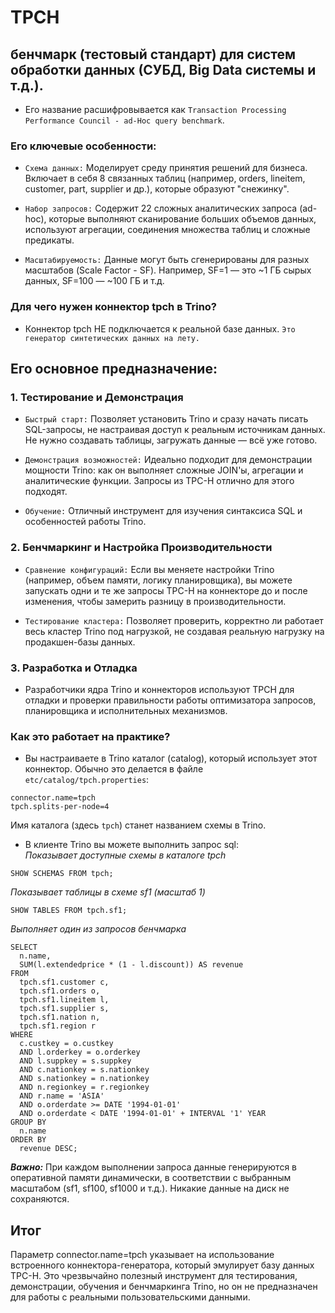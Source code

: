 # TPCH

## бенчмарк (тестовый стандарт) для систем обработки данных (СУБД, Big Data системы и т.д.). 
- Его название расшифровывается как `Transaction Processing Performance Council - ad-Hoc query benchmark`.

### Его ключевые особенности:

- `Схема данных:` Моделирует среду принятия решений для бизнеса. Включает в себя 8 связанных таблиц (например, orders, lineitem, customer, part, supplier и др.), которые образуют "снежинку".

- `Набор запросов:` Содержит 22 сложных аналитических запроса (ad-hoc), которые выполняют сканирование больших объемов данных, используют агрегации, соединения множества таблиц и сложные предикаты.

- `Масштабируемость:` Данные могут быть сгенерированы для разных масштабов (Scale Factor - SF). Например, SF=1 — это ~1 ГБ сырых данных, SF=100 — ~100 ГБ и т.д.

###  Для чего нужен коннектор tpch в Trino?
- Коннектор tpch НЕ подключается к реальной базе данных. `Это генератор синтетических данных на лету.`

## Его основное предназначение:

### 1. Тестирование и Демонстрация
- `Быстрый старт:` Позволяет установить Trino и сразу начать писать SQL-запросы, не настраивая доступ к реальным источникам данных. Не нужно создавать таблицы, загружать данные — всё уже готово.

- `Демонстрация возможностей:` Идеально подходит для демонстрации мощности Trino: как он выполняет сложные JOIN'ы, агрегации и аналитические функции. Запросы из TPC-H отлично для этого подходят.

- `Обучение:` Отличный инструмент для изучения синтаксиса SQL и особенностей работы Trino.

### 2. Бенчмаркинг и Настройка Производительности
- `Сравнение конфигураций:` Если вы меняете настройки Trino (например, объем памяти, логику планировщика), вы можете запускать одни и те же запросы TPC-H на коннекторе до и после изменения, чтобы замерить разницу в производительности.

- `Тестирование кластера:` Позволяет проверить, корректно ли работает весь кластер Trino под нагрузкой, не создавая реальную нагрузку на продакшен-базы данных.

### 3. Разработка и Отладка
- Разработчики ядра Trino и коннекторов используют TPCH для отладки и проверки правильности работы оптимизатора запросов, планировщика и исполнительных механизмов.

### Как это работает на практике?
- Вы настраиваете в Trino каталог (catalog), который использует этот коннектор. Обычно это делается в файле `etc/catalog/tpch.properties`:
```
connector.name=tpch
tpch.splits-per-node=4
```
Имя каталога (здесь `tpch`) станет названием схемы в Trino.

- В клиенте Trino вы можете выполнить запрос sql: <br>
*Показывает доступные схемы в каталоге tpch*
```
SHOW SCHEMAS FROM tpch;
```
*Показывает таблицы в схеме sf1 (масштаб 1)*
```
SHOW TABLES FROM tpch.sf1;
```
*Выполняет один из запросов бенчмарка*
```
SELECT
  n.name,
  SUM(l.extendedprice * (1 - l.discount)) AS revenue
FROM
  tpch.sf1.customer c,
  tpch.sf1.orders o,
  tpch.sf1.lineitem l,
  tpch.sf1.supplier s,
  tpch.sf1.nation n,
  tpch.sf1.region r
WHERE
  c.custkey = o.custkey
  AND l.orderkey = o.orderkey
  AND l.suppkey = s.suppkey
  AND c.nationkey = s.nationkey
  AND s.nationkey = n.nationkey
  AND n.regionkey = r.regionkey
  AND r.name = 'ASIA'
  AND o.orderdate >= DATE '1994-01-01'
  AND o.orderdate < DATE '1994-01-01' + INTERVAL '1' YEAR
GROUP BY
  n.name
ORDER BY
  revenue DESC;
```

***Важно:*** При каждом выполнении запроса данные генерируются в оперативной памяти динамически, в соответствии с выбранным масштабом (sf1, sf100, sf1000 и т.д.). Никакие данные на диск не сохраняются.

## Итог
Параметр connector.name=tpch указывает на использование встроенного коннектора-генератора, который эмулирует базу данных TPC-H. Это чрезвычайно полезный инструмент для тестирования, демонстрации, обучения и бенчмаркинга Trino, но он не предназначен для работы с реальными пользовательскими данными.